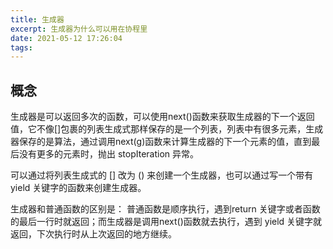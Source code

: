 ```yaml
---
title: 生成器
excerpt: 生成器为什么可以用在协程里
date: 2021-05-12 17:26:04
tags:
---
```

## 概念
生成器是可以返回多次的函数，可以使用next()函数来获取生成器的下一个返回值，它不像[]包裹的列表生成式那样保存的是一个列表，列表中有很多元素，生成器保存的是算法，通过调用next(g)函数来计算生成器的下一个元素的值，直到最后没有更多的元素时，抛出 stopIteration 异常。

可以通过将列表生成式的 [] 改为 () 来创建一个生成器，也可以通过写一个带有 yield 关键字的函数来创建生成器。

生成器和普通函数的区别是：
普通函数是顺序执行，遇到return 关键字或者函数的最后一行时就返回；而生成器是调用next()函数就去执行，遇到 yield 关键字就返回，下次执行时从上次返回的地方继续。
